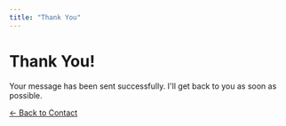 ```yaml
---
title: "Thank You"
---
```


# Thank You!

Your message has been sent successfully. I'll get back to you as soon as possible.

[← Back to Contact](/contact/)
